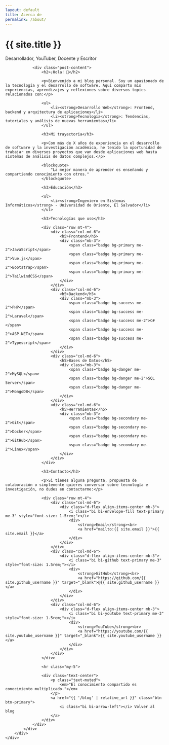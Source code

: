 ```yaml
---
layout: default
title: Acerca de
permalink: /about/
---
```


<div class="py-5">
    <div class="container">
        <div class="row">
            <div class="col-lg-8 mx-auto">
                <div class="text-center mb-5">
                    <!-- <img src="{{ '/assets/img/profile.jpg' | relative_url }}" -->
                         <!-- alt="Foto de perfil" -->
                         <!-- style="max-width: 200px;"> -->
                    <h1 class="display-4 fw-bold">{{ site.title }}</h1>
                    <p class="lead text-muted">Desarrollador, YouTuber, Docente y Escritor</p>
                </div>

                <div class="post-content">
                    <h2>¡Hola! 👋</h2>
                    
                    <p>Bienvenido a mi blog personal. Soy un apasionado de la tecnología y el desarrollo de software. Aquí comparto mis experiencias, aprendizajes y reflexiones sobre diversos topics relacionados con:</p>

                    <ul>
                        <li><strong>Desarrollo Web</strong>: Frontend, backend y arquitectura de aplicaciones</li>
                        <li><strong>Tecnología</strong>: Tendencias, tutoriales y análisis de nuevas herramientas</li>
                    </ul>

                    <h3>Mi trayectoria</h3>
                    
                    <p>Con más de X años de experiencia en el desarrollo de software y la investigación académica, he tenido la oportunidad de trabajar en diversos proyectos que van desde aplicaciones web hasta sistemas de análisis de datos complejos.</p>

                    <blockquote>
                        "La mejor manera de aprender es enseñando y compartiendo conocimiento con otros."
                    </blockquote>

                    <h3>Educación</h3>
                    
                    <ul>
                        <li><strong>Ingeniero en Sistemas Informáticos</strong> - Universidad de Oriente, El Salvador</li>
                    </ul>

                    <h3>Tecnologías que uso</h3>
                    
                    <div class="row mt-4">
                        <div class="col-md-6">
                            <h5>Frontend</h5>
                            <div class="mb-3">
                                <span class="badge bg-primary me-2">JavaScript</span>
                                <span class="badge bg-primary me-2">Vue.js</span>
                                <span class="badge bg-primary me-2">Bootstrap</span>
                                <span class="badge bg-primary me-2">TailwindCSS</span>
                            </div>
                        </div>
                        <div class="col-md-6">
                            <h5>Backend</h5>
                            <div class="mb-3">
                                <span class="badge bg-success me-2">PHP</span>
                                <span class="badge bg-success me-2">Laravel</span>
                                <span class="badge bg-success me-2">C#</span>
                                <span class="badge bg-success me-2">ASP.NET</span>
                                <span class="badge bg-success me-2">Typescript</span>
                            </div>
                        </div>
                        <div class="col-md-6">
                            <h5>Bases de Datos</h5>
                            <div class="mb-3">
                                <span class="badge bg-danger me-2">MySQL</span>
                                <span class="badge bg-danger me-2">SQL Server</span>
                                <span class="badge bg-danger me-2">MongoDB</span>
                            </div>
                        </div>
                        <div class="col-md-6">
                            <h5>Herramientas</h5>
                            <div class="mb-3">
                                <span class="badge bg-secondary me-2">Git</span>
                                <span class="badge bg-secondary me-2">Docker</span>
                                <span class="badge bg-secondary me-2">GitHub</span>
                                <span class="badge bg-secondary me-2">Linux</span>
                            </div>
                        </div>
                    </div>

                    <h3>Contacto</h3>
                    
                    <p>Si tienes alguna pregunta, propuesta de colaboración o simplemente quieres conversar sobre tecnología e investigación, no dudes en contactarme:</p>

                    <div class="row mt-4">
                        <div class="col-md-6">
                            <div class="d-flex align-items-center mb-3">
                                <i class="bi bi-envelope-fill text-primary me-3" style="font-size: 1.5rem;"></i>
                                <div>
                                    <strong>Email</strong><br>
                                    <a href="mailto:{{ site.email }}">{{ site.email }}</a>
                                </div>
                            </div>
                        </div>
                        <div class="col-md-6">
                            <div class="d-flex align-items-center mb-3">
                                <i class="bi bi-github text-primary me-3" style="font-size: 1.5rem;"></i>
                                <div>
                                    <strong>GitHub</strong><br>
                                    <a href="https://github.com/{{ site.github_username }}" target="_blank">@{{ site.github_username }}</a>
                                </div>
                            </div>
                        </div>
                        <div class="col-md-6">
                            <div class="d-flex align-items-center mb-3">
                                <i class="bi bi-youtube text-primary me-3" style="font-size: 1.5rem;"></i>
                                <div>
                                    <strong>YouTube</strong><br>
                                    <a href="https://youtube.com/{{ site.youtube_username }}" target="_blank">{{ site.youtube_username }}</a>
                                </div>
                            </div>
                        </div>
                    </div>

                    <hr class="my-5">

                    <div class="text-center">
                        <p class="text-muted">
                            <em>"El conocimiento compartido es conocimiento multiplicado."</em>
                        </p>
                        <a href="{{ '/blog' | relative_url }}" class="btn btn-primary">
                            <i class="bi bi-arrow-left"></i> Volver al blog
                        </a>
                    </div>
                </div>
            </div>
        </div>
    </div>
</div>
